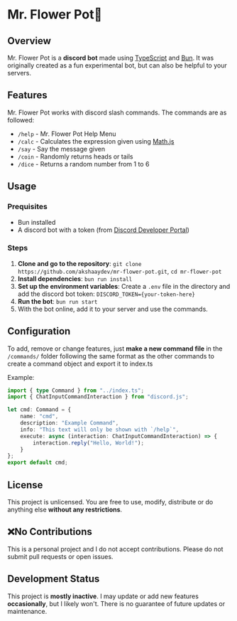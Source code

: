 # Mr. Flower Pot🌸

## Overview
Mr. Flower Pot is a **discord bot** made using [TypeScript](https://www.typescriptlang.org) and [Bun](https://bun.sh). It was originally created as a fun experimental bot, but can also be helpful to your servers.

## Features
Mr. Flower Pot works with discord slash commands. The commands are as followed:
- `/help` - Mr. Flower Pot Help Menu
- `/calc` - Calculates the expression given using [Math.js](https://mathjs.org)
- `/say` - Say the message given
- `/coin` - Randomly returns heads or tails
- `/dice` - Returns a random number from 1 to 6

## Usage
### Prequisites
- Bun installed
- A discord bot with a token (from [Discord Developer Portal](https://discord.com/developers/docs/intro))

### Steps
1. **Clone and go to the repository**: `git clone https://github.com/akshaaydev/mr-flower-pot.git`, `cd mr-flower-pot`
2. **Install dependencies**: `bun run install`
3. **Set up the environment variables**: Create a `.env` file in the directory and add the discord bot token: `DISCORD_TOKEN={your-token-here}`
4. **Run the bot**: `bun run start`
5. With the bot online, add it to your server and use the commands.

## Configuration
To add, remove or change features, just **make a new command file** in the `/commands/` folder following the same format as the other commands to create a command object and export it to index.ts

Example:

```ts
import { type Command } from "../index.ts";
import { ChatInputCommandInteraction } from "discord.js";

let cmd: Command = {
	name: "cmd",
	description: "Example Command",
	info: "This text will only be shown with `/help`",
	execute: async (interaction: ChatInputCommandInteraction) => {
		interaction.reply("Hello, World!");
	}
};
export default cmd;

```

## License
This project is unlicensed. You are free to use, modify, distribute or do anything else **without any restrictions**.

## ❌No Contributions
This is a personal project and I do not accept contributions. Please do not submit pull requests or open issues.

## Development Status
This project is **mostly inactive**. I may update or add new features **occasionally**, but I likely won't. There is no guarantee of future updates or maintenance.
